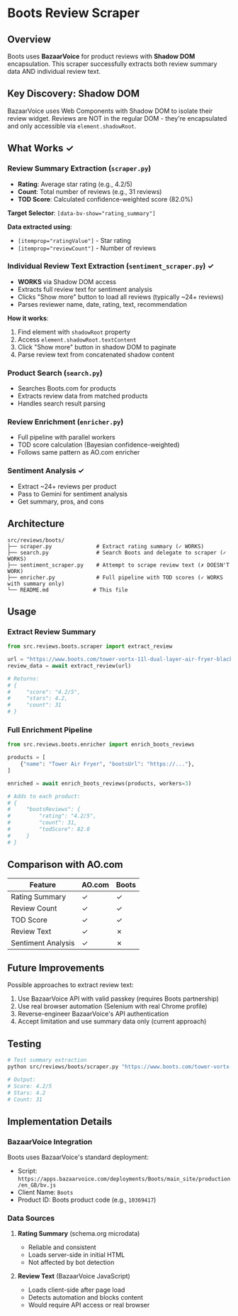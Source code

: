 # Boots Review Scraper

## Overview

Boots uses **BazaarVoice** for product reviews with **Shadow DOM** encapsulation. This scraper successfully extracts both review summary data AND individual review text.

## Key Discovery: Shadow DOM

BazaarVoice uses Web Components with Shadow DOM to isolate their review widget. Reviews are NOT in the regular DOM - they're encapsulated and only accessible via `element.shadowRoot`.

## What Works ✓

### Review Summary Extraction (`scraper.py`)
- **Rating**: Average star rating (e.g., 4.2/5)
- **Count**: Total number of reviews (e.g., 31 reviews)
- **TOD Score**: Calculated confidence-weighted score (82.0%)

**Target Selector**: `[data-bv-show="rating_summary"]`

**Data extracted using**:
- `[itemprop="ratingValue"]` - Star rating
- `[itemprop="reviewCount"]` - Number of reviews

### Individual Review Text Extraction (`sentiment_scraper.py`) ✓
- **WORKS** via Shadow DOM access
- Extracts full review text for sentiment analysis
- Clicks "Show more" button to load all reviews (typically ~24+ reviews)
- Parses reviewer name, date, rating, text, recommendation

**How it works**:
1. Find element with `shadowRoot` property
2. Access `element.shadowRoot.textContent`
3. Click "Show more" button in shadow DOM to paginate
4. Parse review text from concatenated shadow content

### Product Search (`search.py`)
- Searches Boots.com for products
- Extracts review data from matched products
- Handles search result parsing

### Review Enrichment (`enricher.py`)
- Full pipeline with parallel workers
- TOD score calculation (Bayesian confidence-weighted)
- Follows same pattern as AO.com enricher

### Sentiment Analysis ✓
- Extract ~24+ reviews per product
- Pass to Gemini for sentiment analysis
- Get summary, pros, and cons

## Architecture

```
src/reviews/boots/
├── scraper.py              # Extract rating summary (✓ WORKS)
├── search.py               # Search Boots and delegate to scraper (✓ WORKS)
├── sentiment_scraper.py    # Attempt to scrape review text (✗ DOESN'T WORK)
├── enricher.py             # Full pipeline with TOD scores (✓ WORKS with summary only)
└── README.md              # This file
```

## Usage

### Extract Review Summary

```python
from src.reviews.boots.scraper import extract_review

url = "https://www.boots.com/tower-vortx-11l-dual-layer-air-fryer-black-with-chrome-trim-10369417"
review_data = await extract_review(url)

# Returns:
# {
#     "score": "4.2/5",
#     "stars": 4.2,
#     "count": 31
# }
```

### Full Enrichment Pipeline

```python
from src.reviews.boots.enricher import enrich_boots_reviews

products = [
    {"name": "Tower Air Fryer", "bootsUrl": "https://..."},
]

enriched = await enrich_boots_reviews(products, workers=3)

# Adds to each product:
# {
#     "bootsReviews": {
#         "rating": "4.2/5",
#         "count": 31,
#         "todScore": 82.0
#     }
# }
```

## Comparison with AO.com

| Feature | AO.com | Boots |
|---------|--------|-------|
| Rating Summary | ✓ | ✓ |
| Review Count | ✓ | ✓ |
| TOD Score | ✓ | ✓ |
| Review Text | ✓ | ✗ |
| Sentiment Analysis | ✓ | ✗ |

## Future Improvements

Possible approaches to extract review text:
1. Use BazaarVoice API with valid passkey (requires Boots partnership)
2. Use real browser automation (Selenium with real Chrome profile)
3. Reverse-engineer BazaarVoice's API authentication
4. Accept limitation and use summary data only (current approach)

## Testing

```bash
# Test summary extraction
python src/reviews/boots/scraper.py "https://www.boots.com/tower-vortx-11l-dual-layer-air-fryer-black-with-chrome-trim-10369417"

# Output:
# Score: 4.2/5
# Stars: 4.2
# Count: 31
```

## Implementation Details

### BazaarVoice Integration

Boots uses BazaarVoice's standard deployment:
- Script: `https://apps.bazaarvoice.com/deployments/Boots/main_site/production/en_GB/bv.js`
- Client Name: `Boots`
- Product ID: Boots product code (e.g., `10369417`)

### Data Sources

1. **Rating Summary** (schema.org microdata)
   - Reliable and consistent
   - Loads server-side in initial HTML
   - Not affected by bot detection

2. **Review Text** (BazaarVoice JavaScript)
   - Loads client-side after page load
   - Detects automation and blocks content
   - Would require API access or real browser

